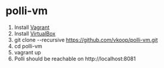 polli-vm
========
1. Install [Vagrant](http://www.vagrantup.com/)
2. Install [VirtualBox](https://www.virtualbox.org/wiki/Downloads) 
3. git clone --recursive https://github.com/vkoop/polli-vm.git
4. cd polli-vm
5. vagrant up
6. Polli should be reachable on http://localhost:8081
